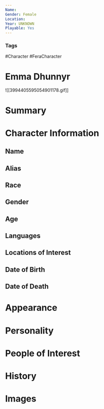 ```yaml
---
Name: 
Gender: Female
Location: 
Year: UNKNOWN
Playable: Yes
---
```


### Tags
#Character #FeraCharacter 

# Emma Dhunnyr
![[3994405595054901178.gif]]

# Summary


# Character Information

## Name

## Alias

## Race

## Gender

## Age

## Languages

## Locations of Interest

## Date of Birth

## Date of Death

# Appearance

# Personality

# People of Interest

# History

# Images
